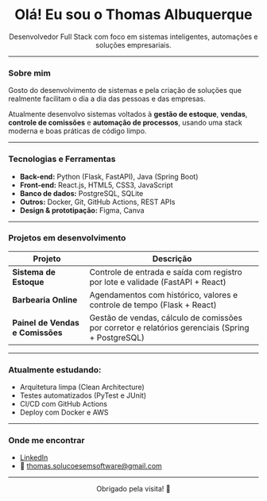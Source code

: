 <h1 align="center">Olá! Eu sou o Thomas Albuquerque</h1>

<p align="center">
  Desenvolvedor Full Stack com foco em sistemas inteligentes, automações e soluções empresariais.
</p>

---

### Sobre mim

Gosto do desenvolvimento de sistemas e pela criação de soluções que realmente facilitam o dia a dia das pessoas e das empresas.

Atualmente desenvolvo sistemas voltados à **gestão de estoque**, **vendas**, **controle de comissões** e **automação de processos**, usando uma stack moderna e boas práticas de código limpo.

---

### Tecnologias e Ferramentas

- **Back-end:** Python (Flask, FastAPI), Java (Spring Boot)
- **Front-end:** React.js, HTML5, CSS3, JavaScript
- **Banco de dados:** PostgreSQL, SQLite
- **Outros:** Docker, Git, GitHub Actions, REST APIs
- **Design & prototipação:** Figma, Canva

---

###  Projetos em desenvolvimento

| Projeto                          | Descrição                                                                 |
|----------------------------------|---------------------------------------------------------------------------|
| **Sistema de Estoque**           | Controle de entrada e saída com registro por lote e validade (FastAPI + React) |
| **Barbearia Online**             | Agendamentos com histórico, valores e controle de tempo (Flask + React)  |
| **Painel de Vendas e Comissões** | Gestão de vendas, cálculo de comissões por corretor e relatórios gerenciais (Spring + PostgreSQL) |

---

###  Atualmente estudando:

- Arquitetura limpa (Clean Architecture)
- Testes automatizados (PyTest e JUnit)
- CI/CD com GitHub Actions
- Deploy com Docker e AWS

---

###  Onde me encontrar

- [LinkedIn]([https://www.linkedin.com/in/thomasalbuquerque](https://www.linkedin.com/in/thomas-albuquerque-41139519a/)/)
- 📧 thomas.solucoesemsoftware@gmail.com

---

<p align="center">
  Obrigado pela visita! 🚀
</p>
